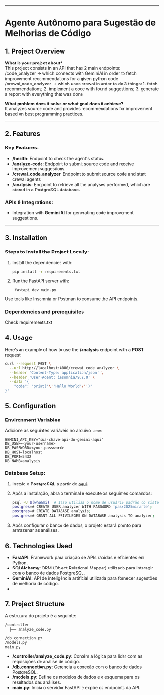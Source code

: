 
------

# Agente Autônomo para Sugestão de Melhorias de Código

## 1. Project Overview

**What is your project about?**  
This project consists in an API that has 2 main endpoints: <br>
/code_analyzer -> which connects with GeminiAI in order to fetch improvement recommendations for a given python code
/crewai_code_analyzer -> which uses crewai in order to do 3 things: 1. fetch recommendations; 2. implement a code with found suggestions; 3. generate a report with everything that was done 

**What problem does it solve or what goal does it achieve?**  
It analyzes source code and provides recommendations for improvement based on best programming practices.

---

## 2. Features

### Key Features:
- **/health**: Endpoint to check the agent's status.
- **/analyze-code**: Endpoint to submit source code and receive improvement suggestions.
- **/crewai_code_analyzer**: Endpoint to submit source code and start crewai agents.
- **/analysis**: Endpoint to retrieve all the analyses performed, which are stored in a PostgreSQL database.

### APIs & Integrations:
- Integration with **Gemini AI** for generating code improvement suggestions.

---

## 3. Installation

### Steps to Install the Project Locally:
1. Install the dependencies with:
   ```bash
   pip install -r requirements.txt
   ```

2. Run the FastAPI server with:
   ```bash
    fastapi dev main.py
   ```
Use tools like Insomnia or Postman to consume the API endpoints.

### Dependencies and prerequisites
Check requirements.txt

## 4. Usage

Here’s an example of how to use the **/analysis** endpoint with a **POST** request:

```bash
curl --request POST \
  --url http://localhost:8000/crewai_code_analyzer \
  --header 'Content-Type: application/json' \
  --header 'User-Agent: insomnia/9.2.0' \
  --data '{
    "code": "print('\''Hello World'\'')"
}'
```

## 5. Configuration

### Environment Variables:
Adicione as seguintes variáveis no arquivo `.env`:

```dotenv
GEMINI_API_KEY="sua-chave-api-do-gemini-aqui"
DB_USER=<your-username>
DB_PASSWORD=<your-password>
DB_HOST=localhost
DB_PORT=5432
DB_NAME=analysis
```
### Database Setup:

1. Instale o **PostgreSQL** a partir de [aqui](https://www.postgresql.org/download/).

2. Após a instalação, abra o terminal e execute os seguintes comandos:

   ```bash
   psql -U $(whoami)  # Isso utiliza o nome de usuário padrão do sistema
   postgres=# CREATE USER analyzer WITH PASSWORD 'pass2025mirante';
   postgres=# CREATE DATABASE analysis;
   postgres=# GRANT ALL PRIVILEGES ON DATABASE analysis TO analyzer;
   ```
3. Após configurar o banco de dados, o projeto estará pronto para armazenar as análises.

## 6. Technologies Used

- **FastAPI**: Framework para criação de APIs rápidas e eficientes em Python.
- **SQLAlchemy**: ORM (Object Relational Mapper) utilizado para interagir com o banco de dados PostgreSQL.
- **GeminiAI**: API de inteligência artificial utilizada para fornecer sugestões de melhoria de código.
- 
## 7. Project Structure

A estrutura do projeto é a seguinte:
```bash
/controller
  ├── analyze_code.py

/db_connection.py
/models.py
main.py
```
- **/controller/analyze_code.py**: Contém a lógica para lidar com as requisições de análise de código.
- **/db_connection.py**: Gerencia a conexão com o banco de dados PostgreSQL.
- **/models.py**: Define os modelos de dados e o esquema para os resultados das análises.
- **main.py**: Inicia o servidor FastAPI e expõe os endpoints da API.




 
